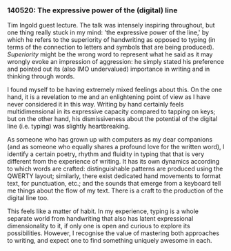 ### 140520: The expressive power of the (digital) line

Tim Ingold guest lecture. The talk was intensely inspiring throughout, but one thing really stuck in my mind: 'the expressive power of the line,' by which he refers to the superiority of handwriting as opposed to typing (in terms of the connection to letters and symbols that are being produced). *Superiority* might be the wrong word to represent what he said as it may wrongly evoke an impression of aggression: he simply stated his preference and pointed out its (also IMO undervalued) importance in writing and in thinking through words.

I found myself to be having extremely mixed feelings about this. On the one hand, it is a revelation to me and an enlightening point of view as I have never considered it in this way. Writing by hand certainly feels multidimensional in its expressive capacity compared to tapping on keys; but on the other hand, his dismissiveness about the potential of the digital line (i.e. typing) was slightly heartbreaking.

As someone who has grown up with computers as my dear companions (and as someone who equally shares a profound love for the written word), I identify a certain poetry, rhythm and fluidity in typing that that is very different from the experience of writing. It has its own dynamics according to which words are crafted: distinguishable patterns are produced using the QWERTY layout; similarly, there exist dedicated hand movements to format text, for punctuation, etc.; and the sounds that emerge from a keyboard tell me things about the flow of my text. There is a craft to the production of the digital line too.

This feels like a matter of habit. In my experience, typing is a whole separate world from handwriting that also has latent expressional dimensionality to it, if only one is open and curious to explore its possibilities. However, I recognise the value of mastering both approaches to writing, and expect one to find something uniquely awesome in each.
